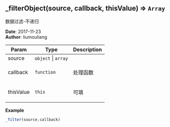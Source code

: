 ## \_filterObject(source, callback, thisValue) ⇒ <code>Array</code>
<p>数据过滤-不递归</p>

**Date**: 2017-11-23  
**Author**: liumouliang  

| Param | Type | Description |
| --- | --- | --- |
| source | <code>object</code> \| <code>array</code> |  |
| callback | <code>function</code> | <p>处理函数</p> |
| thisValue | <code>this</code> | <p>可填</p> |

**Example**  
```javascript
_filter(source,callback)
```
